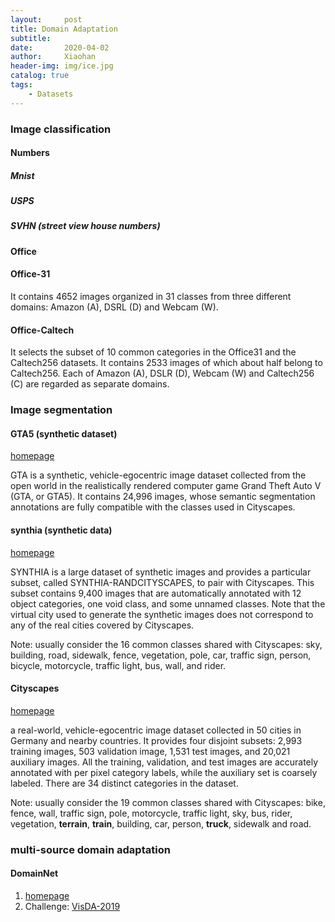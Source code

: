 ```yaml
---
layout:     post
title: Domain Adaptation
subtitle:   
date:       2020-04-02
author:     Xiaohan
header-img: img/ice.jpg
catalog: true
tags:
    - Datasets
---
```


### Image classification
#### Numbers
##### Mnist
##### USPS
##### SVHN (street view house numbers)

#### Office
#### Office-31
It contains 4652 images organized in 31 classes from three different domains: Amazon (A), DSRL (D) and Webcam (W).
#### Office-Caltech
It selects the subset of 10 common categories in the Office31 and the Caltech256 datasets. It contains 2533 images of which about half belong to Caltech256. Each of Amazon (A), DSLR (D), Webcam (W) and Caltech256 (C) are regarded as separate domains.


### Image segmentation

#### GTA5 (synthetic dataset)
[homepage](https://download.visinf.tu-darmstadt.de/data/from_games/)

GTA is a synthetic, vehicle-egocentric image
dataset collected from the open world in the realistically rendered computer game Grand Theft Auto V (GTA, or GTA5). It contains 24,996 images, whose semantic segmentation annotations are fully compatible with the classes used in Cityscapes.

#### synthia (synthetic data)
[homepage](http://synthia-dataset.net/)

SYNTHIA  is a large dataset of synthetic images and provides a particular subset, called SYNTHIA-RANDCITYSCAPES, to pair with Cityscapes. This subset contains 9,400 images that are automatically annotated with 12 object categories, one void class, and some unnamed classes. Note that the virtual city used to generate the synthetic images does not correspond to any of the real cities covered by Cityscapes.

Note: usually consider the 16 common classes shared with Cityscapes: sky, building, road, sidewalk, fence, vegetation, pole, car, traffic sign, person, bicycle, motorcycle, traffic light, bus, wall, and rider.

#### Cityscapes  
[homepage](https://www.cityscapes-dataset.com/)

a real-world, vehicle-egocentric image dataset collected in 50 cities in Germany and nearby countries. It provides four disjoint subsets: 2,993 training images, 503 validation image, 1,531 test images, and 20,021 auxiliary images. All the training, validation, and test images are accurately annotated with per pixel category labels, while the auxiliary set is coarsely labeled. There are 34 distinct categories in the dataset.

Note: usually consider the 19 common classes shared with Cityscapes: bike, fence, wall, traffic sign, pole, motorcycle, traffic light, sky, bus, rider, vegetation, **terrain**, **train**, building, car, person, **truck**, sidewalk and road.

### multi-source domain adaptation
#### DomainNet
1. [homepage](http://ai.bu.edu/M3SDA/) 
2. Challenge: [VisDA-2019](http://ai.bu.edu/visda-2019/)


